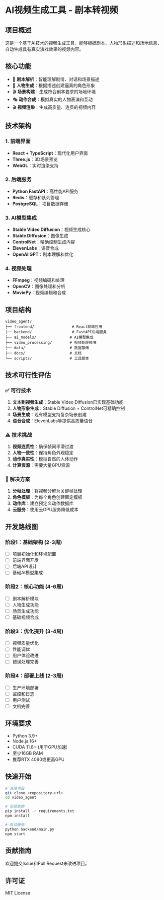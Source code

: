 # AI视频生成工具 - 剧本转视频

## 项目概述

这是一个基于AI技术的视频生成工具，能够根据剧本、人物形象描述和场地信息，自动生成具有真实演戏效果的视频内容。

## 核心功能

- 📝 **剧本解析**：智能理解剧情、对话和场景描述
- 👥 **人物生成**：根据描述创建逼真的角色形象
- 🎬 **场景构建**：生成符合剧本要求的场地环境
- 🎭 **动作合成**：模拟真实的人物表演和互动
- 🎬 **视频渲染**：生成高质量、连贯的视频内容

## 技术架构

### 1. 前端界面
- **React + TypeScript**：现代化用户界面
- **Three.js**：3D场景预览
- **WebGL**：实时渲染支持

### 2. 后端服务
- **Python FastAPI**：高性能API服务
- **Redis**：缓存和队列管理
- **PostgreSQL**：项目数据存储

### 3. AI模型集成
- **Stable Video Diffusion**：视频生成核心
- **Stable Diffusion**：图像生成
- **ControlNet**：精确控制生成内容
- **ElevenLabs**：语音合成
- **OpenAI GPT**：剧本理解和优化

### 4. 视频处理
- **FFmpeg**：视频编码和处理
- **OpenCV**：图像处理和分析
- **MoviePy**：视频编辑和合成

## 项目结构

```
video_agent/
├── frontend/                 # React前端应用
├── backend/                  # FastAPI后端服务
├── ai_models/               # AI模型集成
├── video_processing/        # 视频处理模块
├── data/                    # 数据存储
├── docs/                    # 文档
└── scripts/                 # 工具脚本
```

## 技术可行性评估

### ✅ 可行技术
1. **文本到视频生成**：Stable Video Diffusion已实现基础功能
2. **人物形象生成**：Stable Diffusion + ControlNet可精确控制
3. **场景生成**：现有模型支持复杂场景创建
4. **语音合成**：ElevenLabs等提供高质量语音

### ⚠️ 技术挑战
1. **视频连贯性**：确保帧间平滑过渡
2. **人物一致性**：保持角色外观稳定
3. **动作真实性**：模拟自然的人体动作
4. **计算资源**：需要大量GPU资源

### 🔧 解决方案
1. **分帧处理**：将视频分解为关键帧处理
2. **角色模板**：为每个角色创建固定模板
3. **动作库**：建立预定义动作数据库
4. **云服务**：使用云GPU服务降低成本

## 开发路线图

### 阶段1：基础架构 (2-3周)
- [ ] 项目初始化和环境配置
- [ ] 前端界面开发
- [ ] 后端API设计
- [ ] 基础AI模型集成

### 阶段2：核心功能 (4-6周)
- [ ] 剧本解析模块
- [ ] 人物生成功能
- [ ] 场景生成功能
- [ ] 基础视频合成

### 阶段3：优化提升 (3-4周)
- [ ] 视频质量优化
- [ ] 性能调优
- [ ] 用户体验改进
- [ ] 错误处理完善

### 阶段4：部署上线 (2-3周)
- [ ] 生产环境部署
- [ ] 监控和日志
- [ ] 用户测试
- [ ] 文档完善

## 环境要求

- Python 3.9+
- Node.js 16+
- CUDA 11.8+ (用于GPU加速)
- 至少16GB RAM
- 推荐RTX 4090或更高GPU

## 快速开始

```bash
# 克隆项目
git clone <repository-url>
cd video_agent

# 安装依赖
pip install -r requirements.txt
npm install

# 启动服务
python backend/main.py
npm start
```

## 贡献指南

欢迎提交Issue和Pull Request来改进项目。

## 许可证

MIT License 